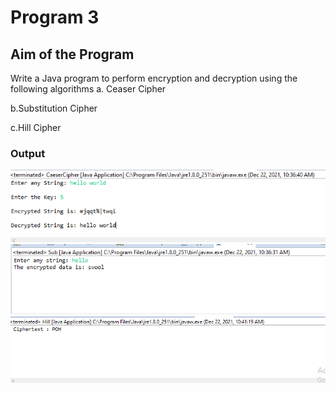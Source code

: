 # Program 3

## Aim of the Program
Write a Java program to perform encryption and decryption using the following
algorithms
a. Ceaser Cipher

b.Substitution Cipher

c.Hill Cipher

### Output

![output](CeaserCipher.png)
![output](Substitution.png)
![output](HillCipher.png)

